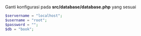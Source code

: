 Ganti konfigurasi pada **src/database/database.php** yang sesuai

```php
$servername = "localhost";
$username = "root";
$password = "";
$db = "book";
```
